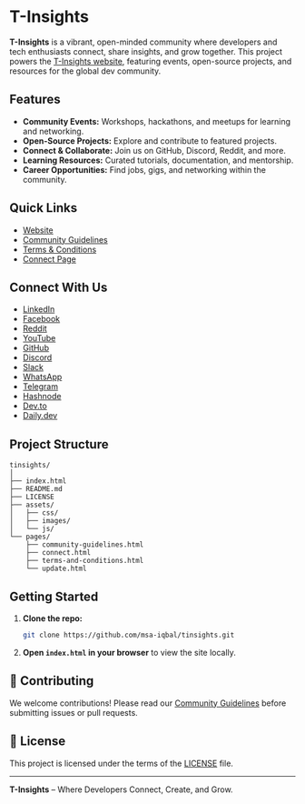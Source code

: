 # T-Insights

**T-Insights** is a vibrant, open-minded community where developers and tech enthusiasts connect, share insights, and grow together. This project powers the [T-Insights website](https://tinsights.vercel.app), featuring events, open-source projects, and resources for the global dev community.

## Features

- **Community Events:** Workshops, hackathons, and meetups for learning and networking.
- **Open-Source Projects:** Explore and contribute to featured projects.
- **Connect & Collaborate:** Join us on GitHub, Discord, Reddit, and more.
- **Learning Resources:** Curated tutorials, documentation, and mentorship.
- **Career Opportunities:** Find jobs, gigs, and networking within the community.

## Quick Links

- [Website](https://tinsights.vercel.app)
- [Community Guidelines](https://tinsights.vercel.app/pages/community-guidelines.html)
- [Terms & Conditions](https://tinsights.vercel.app/pages/terms-and-conditions.html)
- [Connect Page](https://tinsights.vercel.app/pages/connect.html)

## Connect With Us

- [LinkedIn](https://www.linkedin.com/groups/14716474)
- [Facebook](https://www.facebook.com/groups/tinsights)
- [Reddit](https://www.reddit.com/r/tinsights)
- [YouTube](https://www.youtube.com/@TheTinsights)
- [GitHub](https://github.com/thetinsights)
- [Discord](https://discord.gg/XtzMwG9rXB)
- [Slack](https://join.slack.com/t/thetinsights/shared_invite/zt-36z35v4af-9bhZjCynCeAoleM7V_aQLw)
- [WhatsApp](https://chat.whatsapp.com/D8KUzw35EcpIFxpXmEPrKn)
- [Telegram](https://t.me/thetinsights)
- [Hashnode](https://tinsights.hashnode.dev)
- [Dev.to](https://dev.to/tinsights)
- [Daily.dev](https://dly.to/LVKj9ZA39rw)

## Project Structure

```plaintext
tinsights/
│
├── index.html
├── README.md
├── LICENSE
├── assets/
│   ├── css/
│   ├── images/
│   └── js/
└── pages/
    ├── community-guidelines.html
    ├── connect.html
    ├── terms-and-conditions.html
    └── update.html
```

## Getting Started

1. **Clone the repo:**

   ```sh
   git clone https://github.com/msa-iqbal/tinsights.git
   ```

2. **Open `index.html` in your browser** to view the site locally.

## 🤝 Contributing

We welcome contributions! Please read our [Community Guidelines](https://tinsights.vercel.app/pages/community-guidelines.html) before submitting issues or pull requests.

## 📄 License

This project is licensed under the terms of the [LICENSE](./LICENSE) file.

---

**T-Insights** – Where Developers Connect, Create, and Grow.
